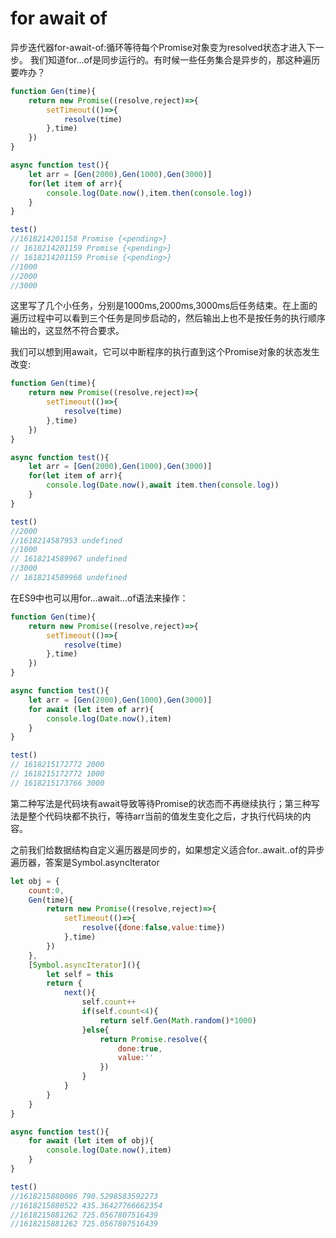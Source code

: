# for await of
异步迭代器for-await-of:循环等待每个Promise对象变为resolved状态才进入下一步。
我们知道for...of是同步运行的。有时候一些任务集合是异步的，那这种遍历要咋办？
```js
function Gen(time){
    return new Promise((resolve,reject)=>{
        setTimeout(()=>{
            resolve(time)
        },time)
    })
}

async function test(){
    let arr = [Gen(2000),Gen(1000),Gen(3000)]
    for(let item of arr){
        console.log(Date.now(),item.then(console.log))
    }
}

test()
//1618214201158 Promise {<pending>}
// 1618214201159 Promise {<pending>}
// 1618214201159 Promise {<pending>}
//1000
//2000
//3000
```
这里写了几个小任务，分别是1000ms,2000ms,3000ms后任务结束。在上面的遍历过程中可以看到三个任务是同步启动的，然后输出上也不是按任务的执行顺序输出的，这显然不符合要求。

我们可以想到用await，它可以中断程序的执行直到这个Promise对象的状态发生改变:
```js
function Gen(time){
    return new Promise((resolve,reject)=>{
        setTimeout(()=>{
            resolve(time)
        },time)
    })
}

async function test(){
    let arr = [Gen(2000),Gen(1000),Gen(3000)]
    for(let item of arr){
        console.log(Date.now(),await item.then(console.log))
    }
}

test()
//2000
//1618214587953 undefined
//1000
// 1618214589967 undefined
//3000
// 1618214589968 undefined
```
在ES9中也可以用for...await...of语法来操作：
```js
function Gen(time){
    return new Promise((resolve,reject)=>{
        setTimeout(()=>{
            resolve(time)
        },time)
    })
}

async function test(){
    let arr = [Gen(2000),Gen(1000),Gen(3000)]
    for await (let item of arr){
        console.log(Date.now(),item)
    }
}

test()
// 1618215172772 2000
// 1618215172772 1000
// 1618215173766 3000
```
第二种写法是代码块有await导致等待Promise的状态而不再继续执行；第三种写法是整个代码块都不执行，等待arr当前的值发生变化之后，才执行代码块的内容。

之前我们给数据结构自定义遍历器是同步的，如果想定义适合for..await..of的异步遍历器，答案是Symbol.asyncIterator
```js
let obj = {
    count:0,
    Gen(time){
        return new Promise((resolve,reject)=>{
            setTimeout(()=>{
                resolve({done:false,value:time})
            },time)
        })
    },
    [Symbol.asyncIterator](){
        let self = this
        return {
            next(){
                self.count++
                if(self.count<4){
                    return self.Gen(Math.random()*1000)
                }else{
                    return Promise.resolve({
                        done:true,
                        value:''
                    })
                }
            }
        }
    }
}

async function test(){
    for await (let item of obj){
        console.log(Date.now(),item)
    }
}

test()
//1618215880086 790.5298583592273
//1618215880522 435.36427766662354
//1618215881262 725.0567807516439
//1618215881262 725.0567807516439
```